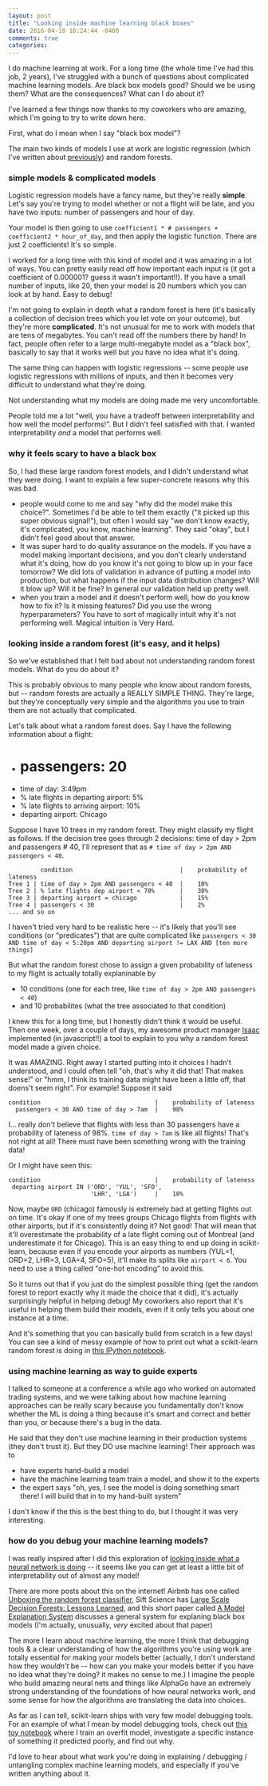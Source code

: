 ```yaml
---
layout: post
title: "Looking inside machine learning black boxes"
date: 2016-04-10 16:24:44 -0400
comments: true
categories: 
---
```


I do machine learning at work. For a long time (the whole time I've had this job, 2 years), I've struggled with a bunch of questions about complicated machine learning models. Are black box models good? Should we be using them? What are the consequences? What can I do about it?

I've learned a few things now thanks to my coworkers who are amazing, which I'm going to try to write down here.

First, what do I mean when I say "black box model"?

The main two kinds of models I use at work are logistic regression (which I've written about [previously](/blog/2014/11/17/fun-with-machine-learning-logistic-regression/)) and random forests.

### simple models & complicated models

Logistic regression models have a fancy name, but they're really **simple**. Let's say you're trying to model whether or not a flight will be late, and you have two inputs: number of passengers and hour of day. 

Your model is then going to use `coefficient1 * # passengers + coefficient2 * hour_of_day`, and then apply the logistic function. There are just 2 coefficients! It's so simple.

I worked for a long time with this kind of model and it was amazing in a lot of ways. You can pretty easily read off how important each input is (it got a coefficient of 0.000001? guess it wasn't important!!). If you have a small number of inputs, like 20, then your model is 20 numbers which you can look at by hand. Easy to debug!

I'm not going to explain in depth what a random forest is here (it's basically a collection of decision trees which you let vote on your outcome), but they're more **complicated**. It's not unusual for me to work with models that are tens of megabytes. You can't read off the numbers there by hand! In fact, people often refer to a large multi-megabyte model as a "black box", basically to say that it works well but you have no idea what it's doing.

The same thing can happen with logistic regressions -- some people use logistic regressions with millions of inputs, and then it becomes very difficult to understand what they're doing.

Not understanding what my models are doing made me very uncomfortable.

People told me a lot "well, you have a tradeoff between interpretability and how well the model performs!". But I didn't feel satisfied with that. I wanted interpretability *and* a model that performs well.

### why it feels scary to have a black box

So, I had these large random forest models, and I didn't understand what they were doing. I want to explain a few super-concrete reasons why this was bad.

* people would come to me and say "why did the model make this choice?". Sometimes I'd be able to tell them exactly ("it picked up this super obvious signal!"), but often I would say "we don't know exactly, it's complicated, you know, machine learning". They said "okay", but I didn't feel good about that answer.
* It was super hard to do quality assurance on the models. If you have a model making important decisions, and you don't clearly understand what it's doing, how do you know it's not going to blow up in your face tomorrow? We did lots of validation in advance of putting a model into production, but what happens if the input data distribution changes? Will it blow up? Will it be fine? In general our validation held up pretty well.
* when you train a model and it doesn't perform well, how do you know how to fix it? Is it missing features? Did you use the wrong hyperparameters? You have to sort of magically intuit why it's not performing well. Magical intuition is Very Hard.

### looking inside a random forest (it's easy, and it helps)

So we've established that I felt bad about not understanding random forest models. What do you do about it?

This is probably obvious to many people who know about random forests, but -- random forests are actually a REALLY SIMPLE THING. They're large, but they're conceptually very simple and the algorithms you use to train them are not actually that complicated.

Let's talk about what a random forest does. Say I have the following information about a flight:

* # passengers: 20
* time of day: 3:49pm
* % late flights in departing airport: 5%
* % late flights to arriving airport: 10%
* departing airport: Chicago

Suppose I have 10 trees in my random forest. They might classify my flight as follows. If the decision tree goes through 2 decisions: time of day > 2pm and passengers # 40, I'll represent that as `# time of day > 2pm AND passengers < 40`.

```
         condition                              |    probability of lateness
Tree 1 | time of day > 2pm AND passengers < 40  |    10%
Tree 2 | % late flights dep airport < 70%       |    30%
Tree 3 | departing airport = chicago            |    15%
Tree 4 | passengers < 30                        |    2%
... and so on
```

I haven't tried very hard to be realistic here -- it's likely that you'll see conditions (or "predicates") that are quite complicated like `passengers < 30 AND time of day < 5:20pm AND departing airport != LAX AND [ten more things]`

But what the random forest chose to assign a given probability of lateness to my flight is actually totally explaninable by

* 10 conditions (one for each tree, like `time of day > 2pm AND passengers < 40`)
* and 10 probabilites (what the tree associated to that condition)

I knew this for a long time, but I honestly didn't think it would be useful. Then one week, over a couple of days, my awesome product manager [Isaac](https://twitter.com/isaach) implemented (in javascript!!) a tool to explain to you why a random forest model made a given choice.

It was AMAZING. Right away I started putting into it choices I hadn't understood, and I could often tell "oh, that's why it did that! That makes sense!" or "hmm, I think its training data might have been a little off, that doens't seem right". For example! Suppose it said

```
condition                                |    probability of lateness
  passengers < 30 AND time of day > 7am  |    98%
```

I... really don't believe that flights with less than 30 passengers have a probability of lateness of 98%. `time of day > 7am` is like all flights! That's not right at all! There must have been something wrong with the training data!

Or I might have seen this:

```
condition                                |    probability of lateness
 departing airport IN ('ORD', 'YUL', 'SFO',
                       'LHR', 'LGA')     |    10%
```

Now, maybe `ORD` (chicago) famously is extremely bad at getting flights out on time. It's okay if one of my trees groups Chicago flights from flights with other airports, but if it's consistently doing it? Not good! That will mean that it'll overestimate the probability of a late flight coming out of Montreal (and underestimate it for Chicago). This is an easy thing to end up doing in scikit-learn, because even if you encode your airports as numbers (YUL=1, ORD=2, LHR=3, LGA=4, SFO=5), it'll make its splits like `airport < 6`. You need to use a thing called "one-hot encoding" to avoid this.

So it turns out that if you just do the simplest possible thing (get the random forest to report exactly why it made the choice that it did), it's actually surprisingly helpful in helping debug! My coworkers also report that it's useful in helping them build their models, even if it only tells you about one instance at a time.

And it's something that you can basically build from scratch in a few days! You can see a kind of messy example of how to print out what a scikit-learn random forest is doing in [this IPython notebook](https://github.com/jvns/forestspy/blob/afea31e545d8a8818ef502f68a5fe8bc48c1c43c/inspecting%20random%20forest%20models.ipynb).

### using machine learning as way to guide experts

I talked to someone at a conference a while ago who worked on automated trading systems, and we were talking about how machine learning approaches can be really scary because you fundamentally don't know whether the ML is doing a thing because it's smart and correct and better than you, or because there's a bug in the data.

He said that they don't use machine learning in their production systems (they don't trust it). But they DO use machine learning! Their approach was to

* have experts hand-build a model
* have the machine learning team train a model, and show it to the experts
* the expert says "oh, yes, I see the model is doing something smart there! I will build that in to my hand-built system"

I don't know if the this is the best thing to do, but I thought it was very interesting.

### how do you debug your machine learning models?

I was really inspired after I did this exploration of [looking inside what a neural network is doing](https://codewords.recurse.com/issues/five/why-do-neural-networks-think-a-panda-is-a-vulture) -- it seems like you can get at least a little bit of interpretability out of almost any model!

There are more posts about this on the internet! Airbnb has one called [Unboxing the random forest classifier](http://nerds.airbnb.com/unboxing-the-random-forest-classifier/), Sift Science has [Large Scale Decision Forests: Lessons Learned](http://blog.siftscience.com/blog/2015/large-scale-decision-forests-lessons-learned), and this short paper called [A Model Explanation System](http://www.blackboxworkshop.org/pdf/Turner2015_MES.pdf) discusses a general system for explaning black box models (I'm actually, unusually, *very* excited about that paper)

The more I learn about machine learning, the more I think that debugging tools & a clear understanding of how the algorithms you're using work are totally essential for making your models better (actually, I don't understand how they *wouldn't* be -- how can you make your models better if you have no idea what they're doing? it makes no sense to me.) I imagine the people who build amazing neural nets and things like AlphaGo have an extremely strong understanding of the foundations of how neural networks work, and some sense for how the algorithms are translating the data into choices.

As far as I can tell, scikit-learn ships with very few model debugging tools. For an example of what I mean by model debugging tools, check out [this toy notebook](https://github.com/jvns/forestspy/blob/afea31e545d8a8818ef502f68a5fe8bc48c1c43c/inspecting%20random%20forest%20models.ipynb) where I train an overfit model, investigate a specific instance of something it predicted poorly, and find out why.

I'd love to hear about what work you're doing in explaining / debugging / untangling complex machine learning models, and especially if you've written anything about it.